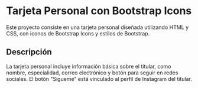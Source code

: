 # Tarjeta Personal con Bootstrap Icons

Este proyecto consiste en una tarjeta personal diseñada utilizando HTML y CSS, con iconos de Bootstrap Icons y estilos de Bootstrap.

## Descripción

La tarjeta personal incluye información básica sobre el titular, como nombre, especialidad, correo electrónico y botón para seguir en redes sociales. El botón "Sígueme" está vinculado al perfil de Instagram del titular.
